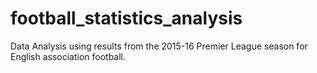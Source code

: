 # football_statistics_analysis
Data Analysis using results from the 2015-16 Premier League season for English association football. 
